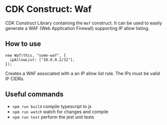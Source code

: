 # CDK Construct: Waf

CDK Construct Library containing the `Waf` construct. It can be used to easily generate
a WAF (Web Application Firewall) supporting IP allow listing.

## How to use

    new Waf(this, "some-waf", {
      ipAllowList: ["10.0.0.2/32"],
    });

Creates a WAF associated with a an IP allow list rule. The IPs must be valid IP CIDRs.

## Useful commands

- `npm run build` compile typescript to js
- `npm run watch` watch for changes and compile
- `npm run test` perform the jest unit tests
